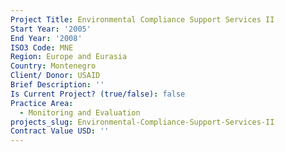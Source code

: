 ```yaml
---
Project Title: Environmental Compliance Support Services II
Start Year: '2005'
End Year: '2008'
ISO3 Code: MNE
Region: Europe and Eurasia
Country: Montenegro
Client/ Donor: USAID
Brief Description: ''
Is Current Project? (true/false): false
Practice Area:
  - Monitoring and Evaluation
projects_slug: Environmental-Compliance-Support-Services-II
Contract Value USD: ''
---
```

